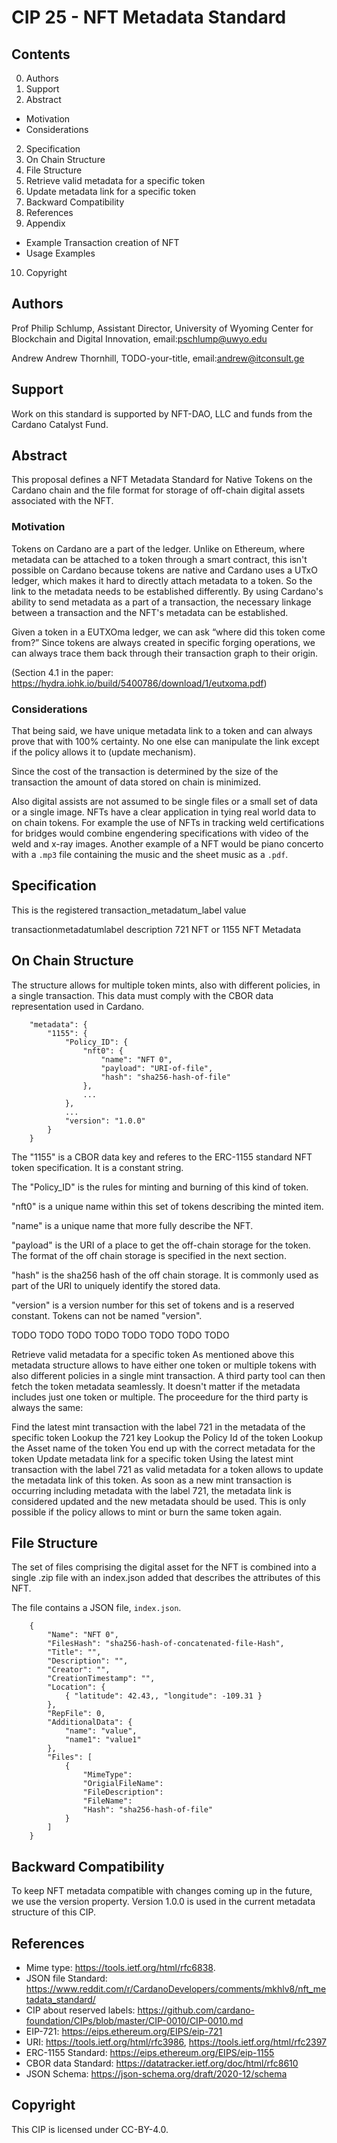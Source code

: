 
# CIP 25 - NFT Metadata Standard

## Contents

0. Authors
0. Support
1. Abstract
- Motivation
- Considerations
2. Specification
3. On Chain Structure
4. File Structure
5. Retrieve valid metadata for a specific token
6. Update metadata link for a specific token
7. Backward Compatibility
8. References
9. Appendix
- Example Transaction creation of NFT
- Usage Examples
10. Copyright

## Authors

Prof Philip Schlump, Assistant Director, University of Wyoming Center for Blockchain and Digital Innovation, email:pschlump@uwyo.edu

Andrew Andrew Thornhill, TODO-your-title, email:andrew@itconsult.ge


## Support

Work on this standard is supported by NFT-DAO, LLC and funds from the Cardano Catalyst Fund.


## Abstract

This proposal defines a NFT Metadata Standard for Native Tokens on
the Cardano chain and the file format for storage of off-chain
digital assets associated with the NFT.




### Motivation

Tokens on Cardano are a part of the ledger. Unlike on Ethereum,
where metadata can be attached to a token through a smart contract,
this isn't possible on Cardano because tokens are native and Cardano
uses a UTxO ledger, which makes it hard to directly attach metadata
to a token. So the link to the metadata needs to be established
differently.  By using Cardano's ability to send metadata as a part of a transaction,
the necessary linkage between a transaction and the NFT's metadata can be
established.

Given a token in a EUTXOma ledger, we can ask “where did this token
come from?” Since tokens are always created in specific forging
operations, we can always trace them back through their transaction
graph to their origin.

(Section 4.1 in the paper: https://hydra.iohk.io/build/5400786/download/1/eutxoma.pdf)




### Considerations

That being said, we have unique metadata link to a token and can
always prove that with 100% certainty. No one else can manipulate
the link except if the policy allows it to (update mechanism).

Since the cost of the transaction is determined by the size of the
transaction the amount of data stored on chain is minimized.

Also digital assists are not assumed to be single files or a
small set of data or a single image.  NFTs have a clear application
in tying real world data to on chain tokens.  For example the use of
NFTs in tracking weld certifications for bridges would combine
engendering specifications with video of the weld and x-ray images.
Another example of a NFT would be piano concerto with a `.mp3` file containing
the music and the sheet music as a `.pdf`.



## Specification

This is the registered transaction_metadatum_label value

transactionmetadatumlabel	description
721	NFT or 1155 NFT Metadata

## On Chain Structure

The structure allows for multiple token mints, also with different policies, in a single transaction.
This data must comply with the CBOR data representation used in Cardano.

```
    "metadata": {
		"1155": {
			"Policy_ID": {
				"nft0": {
					"name": "NFT 0",
					"payload": "URI-of-file",
					"hash": "sha256-hash-of-file"
				},
				...
			},
			...
			"version": "1.0.0"
		}
	}
```

The "1155" is a CBOR data key and referes to the ERC-1155 standard NFT token specification.  It is a constant string.

The "Policy_ID" is the rules for minting and burning of this kind of token.

"nft0" is a unique name within this set of tokens describing the minted item.

"name" is a unique name that more fully describe the NFT.

"payload" is the URI of a place to get the off-chain storage for the token.   The format of the off chain storage is specified
in the next section.

"hash" is the sha256 hash of the off chain storage.   It is commonly used as part of the URI to uniquely identify the stored data.

"version" is a version number for this set of tokens and is a reserved constant.  Tokens can not be named "version".





TODO TODO TODO TODO TODO TODO TODO TODO 
    
Retrieve valid metadata for a specific token
As mentioned above this metadata structure allows to have either one token or multiple tokens with also different policies in a single mint transaction. A third party tool can then fetch the token metadata seamlessly. It doesn't matter if the metadata includes just one token or multiple. The proceedure for the third party is always the same:

Find the latest mint transaction with the label 721 in the metadata of the specific token
Lookup the 721 key
Lookup the Policy Id of the token
Lookup the Asset name of the token
You end up with the correct metadata for the token
Update metadata link for a specific token
Using the latest mint transaction with the label 721 as valid metadata for a token allows to update the metadata link of this token. As soon as a new mint transaction is occurring including metadata with the label 721, the metadata link is considered updated and the new metadata should be used. This is only possible if the policy allows to mint or burn the same token again.

## File Structure

The set of files comprising the digital asset for the NFT is combined into a single .zip file with 
an index.json added that describes the attributes of this NFT.

The file contains a JSON file, `index.json`.

```
	{
		"Name": "NFT 0",
		"FilesHash": "sha256-hash-of-concatenated-file-Hash",
		"Title": "",
		"Description": "",
		"Creator": "",
		"CreationTimestamp": "",
		"Location": {
			{ "latitude": 42.43,, "longitude": -109.31 }
		},
		"RepFile": 0,
		"AdditionalData": {
			"name": "value",
			"name1": "value1"
		},
		"Files": [
			{
				"MimeType":
				"OrigialFileName":
				"FileDescription":
				"FileName":
				"Hash": "sha256-hash-of-file"
			}
		]
	}
```

## Backward Compatibility

To keep NFT metadata compatible with changes coming up in the future, we use the version property. Version 1.0.0 is used in the current metadata structure of this CIP. 

## References

- Mime type: https://tools.ietf.org/html/rfc6838.
- JSON file Standard: https://www.reddit.com/r/CardanoDevelopers/comments/mkhlv8/nft_metadata_standard/
- CIP about reserved labels: https://github.com/cardano-foundation/CIPs/blob/master/CIP-0010/CIP-0010.md
- EIP-721: https://eips.ethereum.org/EIPS/eip-721
- URI: https://tools.ietf.org/html/rfc3986, https://tools.ietf.org/html/rfc2397
- ERC-1155 Standard: https://eips.ethereum.org/EIPS/eip-1155
- CBOR data Standard: https://datatracker.ietf.org/doc/html/rfc8610
- JSON Schema: https://json-schema.org/draft/2020-12/schema

## Copyright

This CIP is licensed under CC-BY-4.0.


